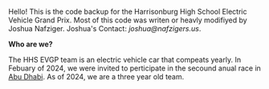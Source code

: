Hello! This is the code backup for the Harrisonburg High School Electric Vehicle Grand Prix.
Most of this code was writen or heavly modifiyed by Joshua Nafziger.
Joshua's Contact: _joshua@nafzigers.us_. 

**Who are we?**

The HHS EVGP team is an electric vehicle car that compeats yearly. In Febuary of 2024, we were invited to perticipate in the secound anual race in [Abu Dhabi](https://fmc.globaleee.org/). As of 2024, we are a three year old team. 

